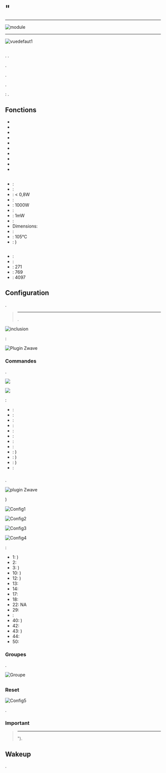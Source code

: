 # "

****

![module](images/fibaro.fgrm222/module.jpg)

****

![vuedefaut1](images/fibaro.fgrm222/vuedefaut1.jpg)

## 

. .

.

.

.

 : .

## Fonctions

-   
-   
-   
-   
-   
-   
-   
-   
-   
-   

## 

-    : 
-    : 
-    : &lt; 0,8W
-    : 
-    : 1000W
-    : 
-    : 1mW
-    : 
-   Dimensions: 
-    : 
-    : 105°C
-    : )

## 

-    : 
-    : 
-    : 271
-    : 769
-    : 4097

## Configuration

 [](https://doc.jeedom.com/es_ES/plugins/automation%20protocol/openzwave/).

> ****
>
> .

![inclusion](images/fibaro.fgrm222/inclusion.jpg)

 :

![Plugin Zwave](images/fibaro.fgrm222/information.jpg)

### Commandes

.

![](images/fibaro.fgrm222/commandes.jpg)

![](images/fibaro.fgrm222/commandes2.jpg)

 :

-    : 
-    : 
-    : 
-    : 
-    : 
-    : 
-    : 
-    : 
-    : )
-    : )
-    : )
-    : 

### 

.

![ plugin Zwave](images/plugin/bouton_configuration.jpg)

)

![Config1](images/fibaro.fgrm222/config1.jpg)

![Config2](images/fibaro.fgrm222/config2.jpg)

![Config3](images/fibaro.fgrm222/config3.jpg)

![Config4](images/fibaro.fgrm222/config4.jpg)

 :

-   1: )
-   2: 
-   3: )
-   10: )
-   12: )
-   13: 
-   14: 
-   17: 
-   18: 
-   22: NA
-   29: 
-   : 
-   40: )
-   42: 
-   43: )
-   44: 
-   50: 

### Groupes

.

![Groupe](images/fibaro.fgrm222/groupe.jpg)

## 

### Reset

![Config5](images/fibaro.fgrm222/config5.jpg)

.

### Important

> ****
>
> ").


## Wakeup

.
